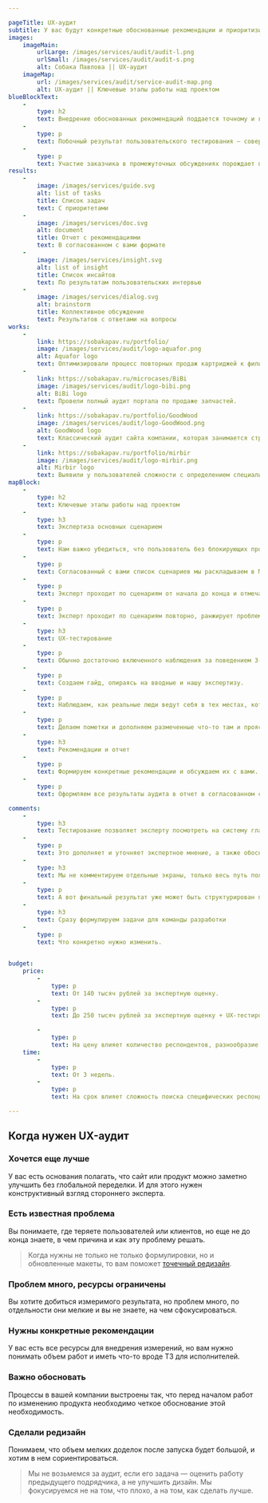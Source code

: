 ```yaml
---

pageTitle: UX-аудит
subtitle: У вас будут конкретные обоснованные рекомендации и приоритизированный список задач по исправлению критичных для бизнеса проблем в интерфейсе продукта.
images:
    imageMain:
        urlLarge: /images/services/audit/audit-l.png 
        urlSmall: /images/services/audit/audit-s.png
        alt: Собака Павлова || UX-аудит
    imageMap:
        url: /images/services/audit/service-audit-map.png
        alt: UX-аудит || Ключевые этапы работы над проектом
blueBlockText:
    -
        type: h2
        text: Внедрение обоснованных рекомендаций поддается точному и гибкому финансовому планированию
    -
        type: p
        text: Побочный результат пользовательского тестирования — совершенно непредсказуемые инсайты, выходящие за рамки чистого интерфейса.
    -
        type: p
        text: Участие заказчика в промежуточных обсуждениях порождает появление идей, что требует изменения, помимо самого интерфейса.
results:
    -
        image: /images/services/guide.svg
        alt: list of tasks
        title: Список задач
        text: С приоритетами
    -
        image: /images/services/doc.svg
        alt: document
        title: Отчет с рекомендациями
        text: В согласованном с вами формате
    -
        image: /images/services/insight.svg
        alt: list of insight
        title: Список инсайтов
        text: По результатам пользовательских интервью  
    -   
        image: /images/services/dialog.svg
        alt: brainstorm
        title: Коллективное обсуждение
        text: Результатов с ответами на вопросы                                                    
works:
    -
        link: https://sobakapav.ru/portfolio/
        image: /images/services/audit/logo-aquafor.png
        alt: Aquafor logo
        text: Оптимизировали процесс повторных продаж картриджей к фильтрам для воды.
    -
        link: https://sobakapav.ru/microcases/BiBi
        image: /images/services/audit/logo-bibi.png
        alt: BiBi logo
        text: Провели полный аудит портала по продаже запчастей.
    -
        link: https://sobakapav.ru/portfolio/GoodWood
        image: /images/services/audit/logo-GoodWood.png
        alt: GoodWood logo
        text: Классический аудит сайта компании, которая занимается строительством частных домов под ключ.
    -
        link: https://sobakapav.ru/portfolio/mirbir
        image: /images/services/audit/logo-mirbir.png
        alt: Mirbir logo
        text: Выявили у пользователей сложности с определением специализации магазина.
mapBlock:
    -
        type: h2
        text: Ключевые этапы работы над проектом
    -
        type: h3
        text: Экспертиза основных сценарием
    -
        type: p
        text: Нам важно убедиться, что пользователь без блокирующих проблем может пройти самые важные сценарии.
    -
        type: p
        text: Согласованный с вами список сценариев мы раскладываем в Miro скриншотами существующего интерфейса.
    -
        type: p
        text: Эксперт проходит по сценариям от начала до конца и отмечает найденные проблемы сценария.
    -
        type: p
        text: Эксперт проходит по сценариям повторно, ранжирует проблемы и выделяет места, которые требуют проверки на пользователях.
    -
        type: h3
        text: UX-тестирование
    -
        type: p
        text: Обычно достаточно включенного наблюдения за поведением 3-5 пользователей.  
    -
        type: p
        text: Создаем гайд, опираясь на вводные и нашу экспертизу.
    -
        type: p
        text: Наблюдаем, как реальные люди ведут себя в тех местах, которые вызывали у нас вопросы.
    -
        type: p
        text: Делаем пометки и дополняем размеченные что-то там и проясняем проблемные места, фиксируем реально выявленные      проблемы и инсайты. На выходе — карта интерфейса с разметкой проблемных зон.
    -
        type: h3
        text: Рекомендации и отчет
    -
        type: p
        text: Формируем конкретные рекомендации и обсуждаем их с вами.
    -
        type: p
        text: Оформляем все результаты аудита в отчет в согласованном с вами формате.

comments:
    -
        type: h3
        text: Тестирование позволяет эксперту посмотреть на систему глазами пользователя
    -
        type: p
        text: Это дополняет и уточняет экспертное мнение, а также обосновывает, почему та или иная проблема критична.
    -
        type: h3
        text: Мы не комментируем отдельные экраны, только весь путь пользователя по сценарию
    -
        type: p
        text: А вот финальный результат уже может быть структурирован по страницам для упрощения работы с замечаниями. 
    -
        type: h3
        text: Сразу формулируем задачи для команды разработки
    -
        type: p
        text: Что конкретно нужно изменить.
    

budget:
    price:
        -
            type: p
            text: От 140 тысяч рублей за экспертную оценку.
        -
            type: p
            text: До 250 тысяч рублей за экспертную оценку + UX-тестирование. 

        -
            type: p
            text: На цену влияет количество респондентов, разнообразие сценариев и интерфейсов (сайт, мобильная версия). Если решение вашей задачи выходит за рамки этого бюджета, то речь уже не про аудит, а про исследование.
    time:
        -
            type: p
            text: От 3 недель. 
        -
            type: p
            text: На срок влияет сложность поиска специфических респондентов и скорость согласования рабочих материалов. 

---
```


## Когда нужен UX-аудит

### Хочется еще лучше

У вас есть основания полагать, что сайт или продукт можно заметно улучшить без глобальной переделки. И для этого нужен конструктивный взгляд стороннего эксперта.

### Есть известная проблема

Вы понимаете, где теряете пользователей или клиентов, но еще не до конца знаете, в чем причина и как эту проблему решать. 

> Когда нужны не только не только формулировки, но и обновленные макеты, то вам поможет [точечный редизайн](/services/redesign).

### Проблем много, ресурсы ограничены

Вы хотите добиться измеримого результата, но проблем много, по отдельности они мелкие и вы не знаете, на чем сфокусироваться. 

### Нужны конкретные рекомендации

У вас есть все ресурсы для внедрения измерений, но вам нужно понимать объем работ и иметь что-то вроде ТЗ для исполнителей. 

### Важно обосновать

Процессы в вашей компании выстроены так, что перед началом работ по изменению продукта необходимо четкое обоснование этой необходимость.

### Сделали редизайн

Понимаем, что объем мелких доделок после запуска будет большой, и хотим в нем сориентироваться.

> Мы не возьмемся за аудит, если его задача — оценить работу предыдущего подрядчика, а не улучшить дизайн. Мы фокусируемся не на том, что плохо, а на том, как сделать лучше.
